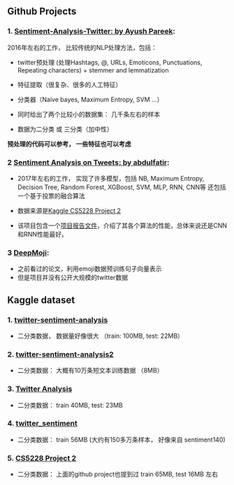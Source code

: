 ## Github Projects

### 1. [Sentiment-Analysis-Twitter: by Ayush Pareek](https://github.com/ayushoriginal/Sentiment-Analysis-Twitter):

2016年左右的工作， 比较传统的NLP处理方法，包括：
* twitter预处理 (处理Hashtags, @, URLs, Emoticons, Punctuations, Repeating characters) + stemmer and lemmatization
* 特征提取（很复杂、很多的人工特征）
* 分类器（Naive bayes, Maximum Entropy, SVM ...）

* 同时给出了两个比较小的数据集： 几千条左右的样本
* 数据为二分类 或 三分类（加中性）

**预处理的代码可以参考， 一些特征也可以考虑**

### 2 [Sentiment Analysis on Tweets: by abdulfatir](https://github.com/abdulfatir/twitter-sentiment-analysis):

* 2017年左右的工作， 实现了许多模型，包括 NB, Maximum Entropy, Decision Tree, Random Forest, XGBoost, SVM, MLP, RNN, CNN等
还包括一个基于投票的融合算法

* 数据来源是[Kaggle CS5228 Project 2](https://www.kaggle.com/c/cs5228-project-2/)
* 该项目包含一个[项目报告文件](https://github.com/abdulfatir/twitter-sentiment-analysis/blob/master/docs/report.pdf)，介绍了其各个算法的性能，总体来说还是CNN和RNN性能最好。

### 3 [DeepMoji](https://github.com/bfelbo/DeepMoji):

* 之前看过的论文，利用emoji数据预训练句子向量表示
* 但是项目并没有公开大规模的twitter数据

## Kaggle dataset

### 1. [twitter-sentiment-analysis](https://www.kaggle.com/c/twitter-sentiment-analysis/data)
* 二分类数据， 数据量好像很大 （train: 100MB, test: 22MB）

### 2. [twitter-sentiment-analysis2](https://www.kaggle.com/c/twitter-sentiment-analysis2/data)
* 二分类数据： 大概有10万条短文本训练数据 （8MB）

### 3. [Twitter Analysis](https://www.kaggle.com/c/twitter-analysis/data)
* 二分类数据： train 40MB, test: 23MB

### 4. [twitter_sentiment](https://www.kaggle.com/ywang311/twitter-sentiment)
* 二分类数据： train 56MB (大约有150多万条样本， 好像来自 sentiment140)

### 5. [CS5228 Project 2](https://www.kaggle.com/c/cs5228-project-2/data)
* 二分类数据： 上面的github project也提到过 train 65MB, test 16MB 左右




